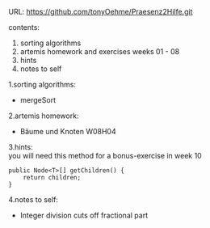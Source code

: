 URL: https://github.com/tonyOehme/Praesenz2Hilfe.git

contents: 
1. sorting algorithms
2. artemis homework and exercises weeks 01 - 08
3. hints
4. notes to self

1.sorting algorithms: 
- mergeSort

2.artemis homework: 
- Bäume und Knoten W08H04

3.hints:<br>
you will need this method for a bonus-exercise in week 10 <br>

	public Node<T>[] getChildren() { 
		return children; 
	}

4.notes to self: <br>
- Integer division cuts off fractional part
